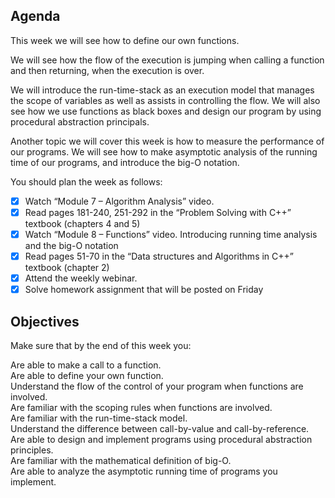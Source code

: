 ## Agenda

This week we will see how to define our own functions.

We will see how the flow of the execution is jumping when calling a function and then returning, when the execution is over.

We will introduce the run-time-stack as an execution model that manages the scope of variables as well as assists in controlling the flow.
We will also see how we use functions as black boxes and design our program by using procedural abstraction principals.

Another topic we will cover this week is how to measure the performance of our programs. We will see how to make asymptotic analysis of the running time of our programs, and introduce the big-O notation.

You should plan the week as follows:

* [x] Watch “Module 7 – Algorithm Analysis” video. 
* [x] Read pages 181-240, 251-292 in the “Problem Solving with C++” textbook (chapters 4 and 5)
* [x] Watch “Module 8 – Functions” video. Introducing running time analysis and the big-O notation
* [x] Read pages 51-70 in the “Data structures and Algorithms in C++” textbook (chapter 2)
* [x] Attend the weekly webinar.
* [x] Solve homework assignment that will be posted on Friday 

## Objectives

Make sure that by the end of this week you:

Are able to make a call to a function. </br>
Are able to define your own function. </br>
Understand the flow of the control of your program when functions are involved. </br>
Are familiar with the scoping rules when functions are involved. </br>
Are familiar with the run-time-stack model. </br>
Understand the difference between call-by-value and call-by-reference. </br>
Are able to design and implement programs using procedural abstraction principles. </br>
Are familiar with the mathematical definition of big-O. </br>
Are able to analyze the asymptotic running time of programs you implement. </br>
